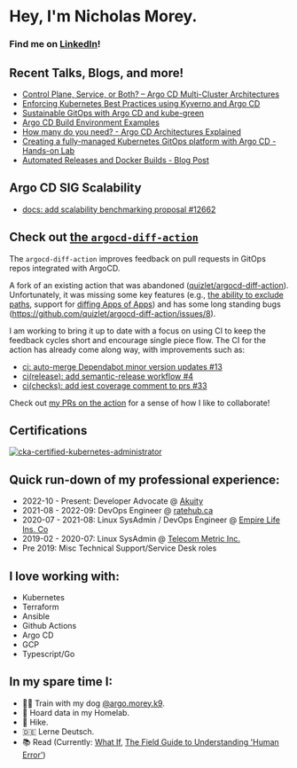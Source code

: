 # Hey, I'm Nicholas Morey.

### Find me on [LinkedIn](https://www.linkedin.com/in/nicholas-morey/)!

## Recent Talks, Blogs, and more!
- [Control Plane, Service, or Both? – Argo CD Multi-Cluster Architectures](https://youtu.be/vyaZv4yM3_o)
- [Enforcing Kubernetes Best Practices using Kyverno and Argo CD](https://akuity.io/blog/argo-cd-kyverno-best-practice-policies)
- [Sustainable GitOps with Argo CD and kube-green](https://akuity.io/blog/argo-cd-kube-green/)
- [Argo CD Build Environment Examples](https://akuity.io/blog/argo-cd-build-environment-examples/)
- [How many do you need? - Argo CD Architectures Explained](https://akuity.io/blog/argo-cd-architectures-explained/)
- [Creating a fully-managed Kubernetes GitOps platform with Argo CD - Hands-on Lab](https://github.com/morey-tech/managed-argocd-lab-template)
- [Automated Releases and Docker Builds - Blog Post](https://ratehub.github.io/engineering-blog/2022/06/19/rate-scrapers-workflows.html)

## Argo CD SIG Scalability
- [docs: add scalability benchmarking proposal #12662](https://github.com/argoproj/argo-cd/pull/12662)

## Check out [the `argocd-diff-action`](https://github.com/argocd-diff-action/argocd-diff-action)

The `argocd-diff-action` improves feedback on pull requests in GitOps repos integrated with ArgoCD.

A fork of an existing action that was abandoned ([quizlet/argocd-diff-action](https://github.com/quizlet/argocd-diff-action)). Unfortunately, it was missing some key features (e.g., [the ability to exclude paths](https://github.com/ratehub/argocd-diff-action/pull/1), support for [diffing Apps of Apps](https://github.com/argoproj/argo-cd/issues/4706)) and has some long standing bugs (https://github.com/quizlet/argocd-diff-action/issues/8).

I am working to bring it up to date with a focus on using CI to keep the feedback cycles short and encourage single piece flow. The CI for the action has already come along way, with improvements such as:
- [ci: auto-merge Dependabot minor version updates #13](https://github.com/ratehub/argocd-diff-action/pull/13)
- [ci(release): add semantic-release workflow #4](https://github.com/ratehub/argocd-diff-action/pull/4)
- [ci(checks): add jest coverage comment to prs #33](https://github.com/ratehub/argocd-diff-action/pull/33)

Check out [my PRs on the action](https://github.com/ratehub/argocd-diff-action/pulls?q=is%3Apr+author%3Amorey-tech+) for a sense of how I like to collaborate!

## Certifications
[![cka-certified-kubernetes-administrator](https://user-images.githubusercontent.com/4213435/183928214-d775ab88-2034-47b5-beba-2ec083462629.png)](https://www.credly.com/badges/c873f78e-5c00-490a-89c4-064fd39378cf/public_url)

## Quick run-down of my professional experience:

- 2022-10 - Present: Developer Advocate @ [Akuity](https://akuity.io)
- 2021-08 - 2022-09: DevOps Engineer @ [ratehub.ca](https://www.ratehub.ca/)
- 2020-07 - 2021-08: Linux SysAdmin / DevOps Engineer @ [Empire Life Ins. Co](https://www.empire.ca/)
- 2019-02 - 2020-07: Linux SysAdmin @ [Telecom Metric Inc.](https://telecommetric.com/)
- Pre 2019: Misc Technical Support/Service Desk roles

## I love working with:
- Kubernetes
- Terraform
- Ansible
- Github Actions
- Argo CD
- GCP
- Typescript/Go

## In my spare time I:
- 🐕‍🦺 Train with my dog [@argo.morey.k9](https://www.instagram.com/argo.morey.k9/).
- 💾 Hoard data in my Homelab.
- 🥾 Hike.
- 🇩🇪 Lerne Deutsch.
- 📚 Read (Currently: [What If](https://xkcd.com/what-if/), [The Field Guide to Understanding 'Human Error'](https://www.amazon.ca/Field-Guide-Understanding-Human-Error/dp/1472439058))

